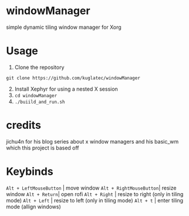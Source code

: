 # windowManager
simple dynamic tiling window manager for Xorg

# Usage
1. Clone the repository
```
git clone https://github.com/kuglatec/windowManager
```
2. Install Xephyr for using a nested X session
3. ```cd windowManager```
4. ```./buiild_and_run.sh```

# credits
jichu4n for his blog series about x window managers and his basic_wm which this project is based off 

# Keybinds

```Alt + LeftMouseButton``` | move window
```Alt + RightMouseButton```| resize window
```Alt + Return```| open rofi
```Alt + Right``` | resize to right (only in tiling mode)
```Alt + Left``` | resize to left (only in tiling mode)
```Alt + t``` | enter tiling mode (allign windows)
